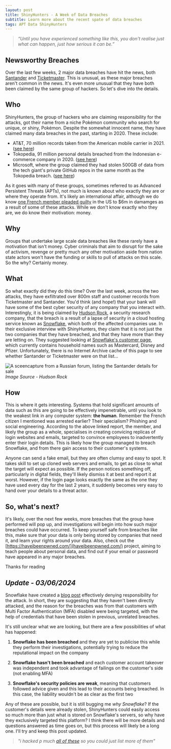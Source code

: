 ```yaml
---
layout: post
title: ShinyHunters - A Week of Data Breaches
subtitle: Learn more about the recent spate of data breaches
tags: APT Data ShinyHunters
---
```

> *“Until you have experienced something like this, you don't realise just what can happen, just how serious it can be.”*

## Newsworthy Breaches
Over the last few weeks, 2 major data breaches have hit the news, both [Santander](https://www.bbc.co.uk/news/articles/c6ppv06e3n8o) and [Ticketmaster](https://www.bbc.co.uk/news/articles/c899pz84d8zo). This is unusual, as these major breaches aren't common in the news. It's even more unusual that they have both been claimed by the same group of hackers. So let's dive into the details.

## Who
ShinyHunters, the group of hackers who are claiming responsibility for the attacks, got their name from a niche Pokémon community who search for unique, or shiny, Pokémon. Despite the somewhat innocent name, they have claimed many data breaches in the past, starting in 2020. These include:
- AT&T, 70 million records taken from the American mobile carrier in 2021. ([<ins>see here</ins>](https://gizmodo.com/a-notorious-hacker-gang-claims-to-be-selling-data-on-70-1847527860))
- Tokopedia, 91 million personal details breached from the Indonesian e-commerce company in 2020. (<ins>[see here</ins>](https://gizmodo.com/a-notorious-hacker-gang-claims-to-be-selling-data-on-70-1847527860))
- Microsoft, where the group claimed they had stolen 500GB of data from the tech giant's private GitHub repos in the same month as the Tokopedia breach. (<ins>[see here</ins>](https://techgenix.com/microsofts-github-account-breached/))

As it goes with many of these groups, sometimes referred to as Advanced Persistent Threats (APTs), not much is known about who exactly they are or where they operate from. It's likely an international affair, although we do know [one French member pleaded guilty](https://cyberwarzone.com/shinyhunters-22-year-old-member-pleads-guilty-to-cyber-extortion-causing-6-million-in-damage/) in the US to $6m in damamges as a result of some of these attacks. While we don't know exactly who they are, we do know their motivation: money.

## Why
Groups that undertake large scale data breaches like these rarely have a motivation that isn't money. Cyber criminals that aim to disrupt for the sake of activism, revenge or pretty much any other motivation aside from nation state actors won't have the funding or skills to pull of attacks on this scale. So the why? Certainly money.

## What
So what exactly did they do this time? Over the last week, across the two attacks, they have exfiltrated over 800m staff and customer records from Ticketmaster and Santander. You'd think (and hope!) that your bank will have some of the best cyber security of any company that you interact with. Interestingly, it is being claimed by [Hudson Rock](https://www.hudsonrock.com/blog/snowflake-massive-breach-access-through-infostealer-infection), a security research company, that the breach is a result of a lapse of security in a cloud hosting service known as [Snowflake](https://www.snowflake.com/en/), which both of the affected companies use. In their exclusive interview with ShinyHunters, they claim that it is not just the two companies that they have breached, and that they have more than they are letting on. They suggested looking at [Snowflake's customer page](https://www.snowflake.com/en/customers/), which currently contains household names such as Mastercard, Disney and Pfizer. Unfortunately, there is no Internet Archive cache of this page to see whether Santander or Ticketmaster were on that list...

![A sceencapture from a Russian forum, listing the Santander details for sale](https://oliverb21.github.io/blog/img/posts/01_snowflake_breach_infostealer_1.png) 
*Image Source - Hudson Rock*

## How
This is where it gets interesting. Systems that hold significant amounts of data such as this are going to be effectively impenetrable, until you look to the weakest link in any computer system: **the human**. Remember the French citizen I mentioned was arrested earlier? Their specialism? Phishing and social engineering. According to the above linked report, the member, and likely the group as a whole, specialises in creating convicing replicas of login websites and emails, targeted to convince employees to inadvertently enter their login details. This is likely how the group managed to breach Snowflake, and from there gain access to their customer's systems.

Anyone can send a fake email, but they are often clumsy and easy to spot. It takes skill to set up cloned web servers and emails, to get as close to what the target will expect as possible. If the person notices something off, particularly in digital fields, they'll likely dismiss it at best and report it at worst. However, if the login page looks exactly the same as the one they have used every day for the last 2 years, it suddenly becomes very easy to hand over your details to a threat actor.

## So, what's next?
It's likely, over the next few weeks, more breaches that the group have performed will pop up, and investigations will begin into how such major breaches could have occurred. To keep yourself safe from breaches like this, make sure that your data is only being stored by companies that need it, and learn your rights around your data. Also, check out the [https://haveibeenpwned.com/](haveibeenpwned.com/) project, aiming to teach people about personal data, and find out if your email or password have appeared in any major breaches.

Thanks for reading

## *Update - 03/06/2024*
Snowflake have created a [blog post](https://community.snowflake.com/s/question/0D5VI00000Emyl00AB/detecting-and-preventing-unauthorized-user-access) effectively denying responsibility for the attack. In short, they are suggesting that they haven't been directly attacked, and the reason for the breaches was from that customers with Multi Factor Authentication (MFA) disabled were being targeted, with the help of credentials that have been stolen in previous, unrelated breaches. 

It's still unclear what we are looking, but there are a few possibilities of what has happened:

1. **Snowflake has been breached** and they are yet to publicise this while they perform their investigations, potentially trying to reduce the reputational impact on the company

2. **Snowflake hasn't been breached** and each customer account takeover was independent and took advantage of failings on the customer's side (not enabling MFA)

3. **Snowflake's security policies are weak**, meaning that customers followed advice given and this lead to their accounts being breached. In this case, the liability wouldn't be as clear as the first two

Any of these are possible, but it is still bugging me *why Snowflake*? If the customer's details were already stolen, ShinyHunters could easily access so much more than just what is stored on Snowflake's servers, so why have they exclusively targeted this platform? I think there will be more details and questions answered as time goes on, but this process will likely be a long one. I'll try and keep this post updated.

> *"i hacked p much [all of these](https://www.snowflake.com/en/customers/all-customers/) so you could just list more of them"*
